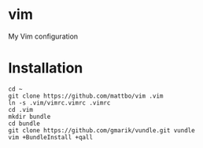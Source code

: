 vim
===

My Vim configuration

Installation
===

    cd ~ 
    git clone https://github.com/mattbo/vim .vim
    ln -s .vim/vimrc.vimrc .vimrc
    cd .vim
    mkdir bundle
    cd bundle
    git clone https://github.com/gmarik/vundle.git vundle
    vim +BundleInstall +qall
    


